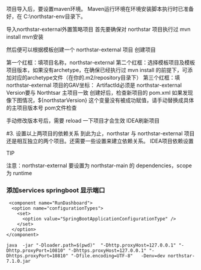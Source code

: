 项目导入后，要设置maven环境。
Maven运行环境在环境安装脚本执行时已准备好，在 C:\northstar-env目录下。

导入northstar-external外置策略项目
   首先要确保对 northstar 项目执行过 mvn install
   mvn安装

然后便可以根据模板创建一个 northstar-external 项目 创建项目

第一个红框：填项目名称，northstar-external
第二个红框：选择模板项目及模板项目版本，如果没有archetype，在确保已经执行过 mvn install 的前提下，可添加对应的archetype文件（在你的.m2/repository目录下）
第三个红框：填 northstar-external 项目的GAV坐标：
ArtifactId必须是 northstar-external
Version要与 Northtsar 主项目一致
创建好后，检查新项目的 pom.xml
如果发现像下图情况，${northstarVersion} 这个变量没有被成功赋值，请手动替换成具体的主项目版本号 pom文件检查

手动修改版本号后，需要 reload 一下项目才会生效 IDEA刷新项目

#3. 设置以上两项目的依赖关系
到此为止，northstar 与 northstar-external 项目还是相互独立的两个项目。还需要一些设置来建立依赖关系。 IDEA项目依赖设置

TIP

注意：northstar-external 要设置为 northstar-main 的 dependencies，scope为 runtime

### 添加services springboot 显示端口

```angular2html
 <component name="RunDashboard">
  <option name="configurationTypes">
    <set>
      <option value="SpringBootApplicationConfigurationType" />
    </set>
  </option>
</component>
```
```shell
java  -jar "-Dloader.path=$(pwd)"  "-Dhttp.proxyHost=127.0.0.1" "-Dhttp.proxyPort=10810" "-Dhttps.proxyHost=127.0.0.1" "-Dhttps.proxyPort=10810" "-Dfile.encoding=UTF-8"   -Denv=dev northstar-7.1.0.jar  
```